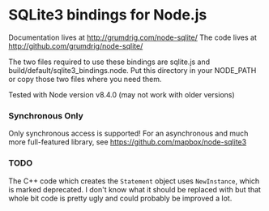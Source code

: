 SQLite3 bindings for Node.js
=============================

Documentation lives at http://grumdrig.com/node-sqlite/
The code lives at http://github.com/grumdrig/node-sqlite/

The two files required to use these bindings are sqlite.js and
build/default/sqlite3_bindings.node. Put this directory in your
NODE_PATH or copy those two files where you need them.

Tested with Node version v8.4.0 (may not work with older versions)

### Synchronous Only

Only synchronous access is supported! For an asynchronous and
much more full-featured library, see
  https://github.com/mapbox/node-sqlite3

### TODO

The C++ code which creates the `Statement` object uses `NewInstance`,
which is marked deprecated. I don't know what it should be replaced
with but that whole bit code is pretty ugly and could probably be
improved a lot.

